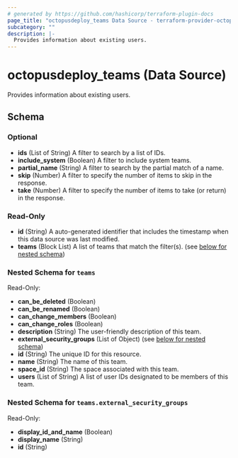 ```yaml
---
# generated by https://github.com/hashicorp/terraform-plugin-docs
page_title: "octopusdeploy_teams Data Source - terraform-provider-octopusdeploy"
subcategory: ""
description: |-
  Provides information about existing users.
---
```


# octopusdeploy_teams (Data Source)

Provides information about existing users.



<!-- schema generated by tfplugindocs -->
## Schema

### Optional

- **ids** (List of String) A filter to search by a list of IDs.
- **include_system** (Boolean) A filter to include system teams.
- **partial_name** (String) A filter to search by the partial match of a name.
- **skip** (Number) A filter to specify the number of items to skip in the response.
- **take** (Number) A filter to specify the number of items to take (or return) in the response.

### Read-Only

- **id** (String) A auto-generated identifier that includes the timestamp when this data source was last modified.
- **teams** (Block List) A list of teams that match the filter(s). (see [below for nested schema](#nestedblock--teams))

<a id="nestedblock--teams"></a>
### Nested Schema for `teams`

Read-Only:

- **can_be_deleted** (Boolean)
- **can_be_renamed** (Boolean)
- **can_change_members** (Boolean)
- **can_change_roles** (Boolean)
- **description** (String) The user-friendly description of this team.
- **external_security_groups** (List of Object) (see [below for nested schema](#nestedatt--teams--external_security_groups))
- **id** (String) The unique ID for this resource.
- **name** (String) The name of this team.
- **space_id** (String) The space associated with this team.
- **users** (List of String) A list of user IDs designated to be members of this team.

<a id="nestedatt--teams--external_security_groups"></a>
### Nested Schema for `teams.external_security_groups`

Read-Only:

- **display_id_and_name** (Boolean)
- **display_name** (String)
- **id** (String)


